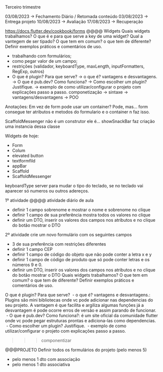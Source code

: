 Terceiro trimestre

03/08/2023 → Fechamento Diário / Retomada conteúdo
03/08/2023 → Entrega projeto
10/08/2023 → Avaliação 
17/08/2023 → Recuperação


https://docs.flutter.dev/cookbook/forms
@@@@ Widgets
Quais widgets trabalhamos?
O que é e para que serve a key de uma widget? Qual a vantegem de ser tipado?
O que tem em comum? o que tem de diferente?
Definir exemplos práticos e comentários de uso.
- trabalhando com formulários;
- como pegar valor de um campo;
- restrições (validador, keyboardType, maxLength, inputFormatters, RegExp, outros)
- O que é plugin? Para que serve?
 → o que é? vantagens e desvantagens.
 → O que é pub.dev? Como funciona?
 → Como escolher um plugin? Justifique.
 → exemplo de como utilizar/configurar o projeto com explicações passo a passo.
componetização
 → sintaxe
 → vantagens/desvantagens
 → POO

Anotações:
Em vez de form pode usar um container? Pode, mas...
form consegue ter atributos e metodos do formulario
e o container n faz isso.

ScaffoldMessenger não é um construtor ele é...
showSnackBar faz criação uma instancia dessa classe

Widgets de hoje:
- Form
- Colum
- elevated button
- textformfild
- appBar
- Scaffold
- ScaffoldMessenger

 keyboardType server para mudar o tipo do teclado, se no teclado vai aparecer só numeros ou outros adereços.

1º atividade 
@@@@ atividade 
diário de aula 
- definir 1 campo sobrenome e mostrar o nome e sobrenome no clique
- definir 1 campo de sua preferência mostra todos os valores no clique
- definir um DTO, inserir os valores dos campos nos atributos e no clique do botão mostrar o DTO

2º atividade 
crie um novo formulário com os seguintes campos
- 3 de sua preferência com restrições diferentes
- definir 1 campo CEP
- definir 1 campo de código do objeto que não pode conter a letra x e y
- definir 1 campo de código de produto que só pode conter letras e os números 9 e 0.
- definir um DTO, inserir os valores dos campos nos atributos e no clique do botão mostrar o DTO
Quais widgets trabalhamos?
O que tem em comum? o que tem de diferente?
Definir exemplos práticos e comentários de uso.

O que é plugin? Para que serve?
 - o que é? vantagens e desvantagens.: Plugins são mini bibliotecas onde vc pode adicionar nas dependencias do seu projeto. A vantagem é que facilita e argiliza algumas funções já a desvantagem é pode ocorre erros de versão e assim parando de funcionar.
 - O que é pub.dev? Como funciona?: é um site oficial da comunidade flutter onde vc pode pegar estruturas prontas e adiciona-las como dependencias.
 - Como escolher um plugin? Justifique.
 - exemplo de como utilizar/configurar o projeto com explicações passo a passo.

>>> componentizar


@@@PROJETO
Definir todos os formulários do projeto (pelo menos 5)
- pelo menos 1 dto com associação
- pelo menos 1 dto associativa
